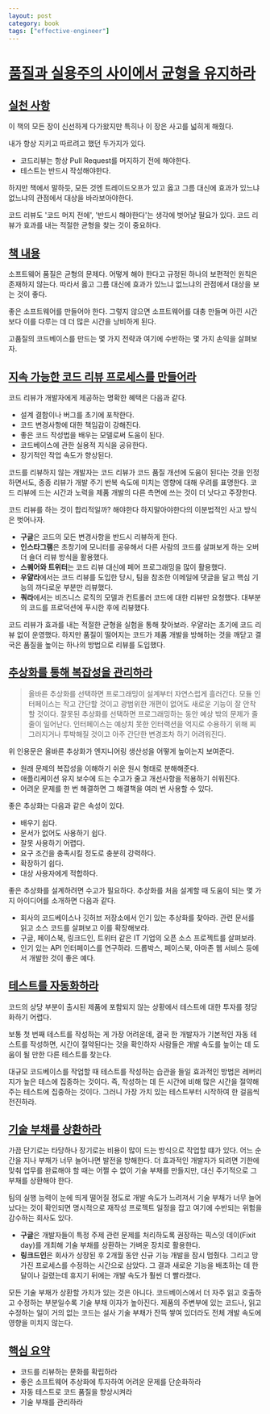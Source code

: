 ```yaml
---
layout: post
category: book
tags: ["effective-engineer"]
---
```


# [품질과 실용주의 사이에서 균형을 유지하라](품질과-실용주의-사이에서-균형을-유지하라)

## [실천 사항](#실천-사항)

이 책의 모든 장이 신선하게 다가왔지만 특히나 이 장은 사고를 넓히게 해줬다.

내가 항상 지키고 따르려고 했던 두가지가 있다.
- 코드리뷰는 항상 Pull Request를 머지하기 전에 해야한다.
- 테스트는 반드시 작성해야한다.

하지만 책에서 말하듯, 모든 것엔 트레이드오프가 있고 옳고 그름 대신에 효과가 있느냐 없느냐의 관점에서 대상을 바라보아야한다.

코드 리뷰도 '코드 머지 전에', '반드시 해야한다'는 생각에 벗어날 필요가 있다.
코드 리뷰가 효과를 내는 적절한 균형을 찾는 것이 중요하다.


## [책 내용](#책-내용)

소프트웨어 품질은 균형의 문제다. 어떻게 해야 한다고 규정된 하나의 보편적인 원칙은 존재하지 않는다. 
따라서 옳고 그름 대신에 효과가 있느냐 없느냐의 관점에서 대상을 보는 것이 좋다.

좋은 소프트웨어를 만들어야 한다. 그렇지 않으면 소프트웨어를 대충 만들며 아낀 시간보다
이를 다루는 데 더 많은 시간을 낭비하게 된다.

고품질의 코드베이스를 만드는 몇 가지 전략과 여기에 수반하는 몇 가지 손익을 살펴보자.

## [지속 가능한 코드 리뷰 프로세스를 만들어라](#지속-가능한-코드-리뷰-프로세스를-만들어라)

코드 리뷰가 개발자에게 제공하는 명확한 혜택은 다음과 같다.
- 설계 결함이나 버그를 초기에 포착한다.
- 코드 변경사항에 대한 책임감이 강해진다.
- 좋은 코드 작성법을 배우는 모델로써 도움이 된다.
- 코드베이스에 관한 실용적 지식을 공유한다.
- 장기적인 작업 속도가 향상된다.

코드를 리뷰하지 않는 개발자는 코드 리뷰가 코드 품질 개선에 도움이 된다는 것을 인정하면서도,
종종 리뷰가 개발 주기 반복 속도에 미치는 영향에 대해 우려를 표명한다. 코드 리뷰에 드는 시간과 노력을
제품 개발의 다른 측면에 쓰는 것이 더 낫다고 주장한다.

코드 리뷰를 하는 것이 합리적일까?
해야한다 하지말아야한다의 이분법적인 사고 방식은 벗어나자.

- **구글**은 코드의 모든 변경사항을 반드시 리뷰하게 한다.
- **인스타그램**은 초창기에 모니터를 공유해서 다른 사람의 코드를 살펴보게 하는 오버 더 숄더 리뷰 방식을 활용했다.
- **스퀘어와 트위터**는 코드 리뷰 대신에 페어 프로그래밍을 많이 활용했다.
- **우얄라**에서는 코드 리뷰를 도입한 당시, 팀을 참조한 이메일에 댓글을 달고 핵심 기능의 까다로운 부분만 리뷰했다.
- **쿼라**에서는 비즈니스 로직의 모델과 컨트롤러 코드에 대한 리뷰만 요청했다. 대부분의 코드를 프로덕션에 푸시한 후에 리뷰했다.

코드 리뷰가 효과를 내는 적절한 균형을 실험을 통해 찾아보라. 우얄라는 초기에 코드 리뷰 없이 운영했다.
하지만 품질이 떨어지는 코드가 제품 개발을 방해하는 것을 깨닫고 결국은 품질을 높이는 하나의 방법으로 리뷰를 도입했다.

## [추상화를 통해 복잡성을 관리하라](#추상화를-통해-복잡성을-관리하라)

> 올바른 추상화를 선택하면 프로그래밍이 설계부터 자연스럽게 흘러간다. 모듈 인터페이스는 작고 간단할 것이고
> 광범위한 개편이 없어도 새로운 기능이 잘 안착할 것이다. 잘못된 추상화를 선택하면 프로그래밍하는 동안 예상 밖의 문제가
> 줄줄이 일어난다. 인터페이스는 예상치 못한 인터랙션을 억지로 수용하기 위해 찌그러지거나 투박해질 것이고 아주 간단한 변경조차
> 하기 어려워진다.

위 인용문은 올바른 추상화가 엔지니어링 생산성을 어떻게 높이는지 보여준다.

- 원래 문제의 복잡성을 이해하기 쉬운 원시 형태로 분해해준다.
- 애플리케이션 유지 보수에 드는 수고가 줄고 개선사항을 적용하기 쉬워진다.
- 어려운 문제를 한 번 해결하면 그 해결책을 여러 번 사용할 수 있다.

좋은 추상화는 다음과 같은 속성이 있다.
- 배우기 쉽다.
- 문서가 없어도 사용하기 쉽다.
- 잘못 사용하기 어렵다.
- 요구 조건을 충족시킬 정도로 충분히 강력하다.
- 확장하기 쉽다.
- 대상 사용자에게 적합하다.

좋은 추상화를 설계하려면 수고가 필요하다. 추상화를 처음 설계할 때 도움이 되는 몇 가지 아이디어를 소개하면 다음과 같다.
- 회사의 코드베이스나 깃허브 저장소에서 인기 있는 추상화를 찾아라. 관련 문서를 읽고 소스 코드를 살펴보고 이를 확장해보라.
- 구글, 페이스북, 링크드인, 트위터 같은 IT 기업의 오픈 소스 프로젝트를 살펴보라.
- 인기 있는 API 인터페이스를 연구하라. 드롭박스, 페이스북, 아마존 웹 서비스 등에서 개발한 것이 좋은 예다.

## [테스트를 자동화하라](#테스트를-자동화하라)

코드의 상당 부분이 출시된 제품에 포함되지 않는 상황에서 테스트에 대한 투자를 정당화하기 어렵다.

보통 첫 번째 테스트를 작성하는 게 가장 어려운데, 결국 한 개발자가 기본적인 자동 테스트를 작성하면,
시간이 절약된다는 것을 확인하자 사람들은 개발 속도를 높이는 데 도움이 될 만한 다른 테스트를 찾는다.

대규모 코드베이스를 작업할 때 테스트를 작성하는 습관을 들일 효과적인 방법은 레버리지가 높은 테스에 집중하는 것이다.
즉, 작성하는 데 든 시간에 비해 많은 시간을 절약해주는 테스트에 집중하는 것이다. 그러니 가장 가치 있는 테스트부터 시작하여
한 걸음씩 전진하라.

## [기술 부채를 상환하라](#기술-부채를-상환하라)

가끔 단기로는 타당하나 장기로는 비용이 많이 드는 방식으로 작업할 떄가 있다. 어느 순간을 지나 부채가 너무 늘어나면
발전을 방해한다. 더 효과적인 개발자가 되려면 기한에 맞춰 업무를 완료해야 할 때는 어쩔 수 없이 기술 부채를 만들지만,
대신 주기적으로 그 부채를 상환해야 한다.

팀의 실행 능력이 눈에 띄게 떨어질 정도로 개발 속도가 느려져서 기술 부채가 너무 늘어났다는 것이 확인되면 명시적으로 재작성
프로젝트 일정을 잡고 여기에 수반되는 위험을 감수하는 회사도 있다.
- **구글**은 개발자들이 특정 주제 관련 문제를 처리하도록 권장하는 픽스잇 데이(Fixit day)를 개최해 기술 부채를 상환하는
가벼운 장치로 활용한다.
- **링크드인**은 회사가 상장된 후 2개월 동안 신규 기능 개발을 잠시 멈췄다. 그리고 망가진 프로세스를 수정하는 시간으로 삼았다.
그 결과 새로운 기능을 배초하는 데 한 달이나 걸렸는데 휴지기 뒤에는 개발 속도가 훨씬 더 빨라졌다.

모든 기술 부채가 상환할 가치가 있는 것은 아니다. 코드베이스에서 더 자주 읽고 호출하고 수정하는 부분일수록
기술 부채 이자가 높아진다. 제품의 주변부에 있는 코드나, 읽고 수정하는 일이 거의 없는 코드는 설사 기술 부채가 잔뜩
쌓여 있더라도 전체 개발 속도에 영향을 미치지 않는다.

## [핵심 요약](#핵심-요약)
- 코드를 리뷰하는 문화를 확립하라
- 좋은 소프트웨어 추상화에 투자하여 어려운 문제를 단순화하라
- 자동 테스트로 코드 품질을 향상시켜라
- 기술 부채를 관리하라
